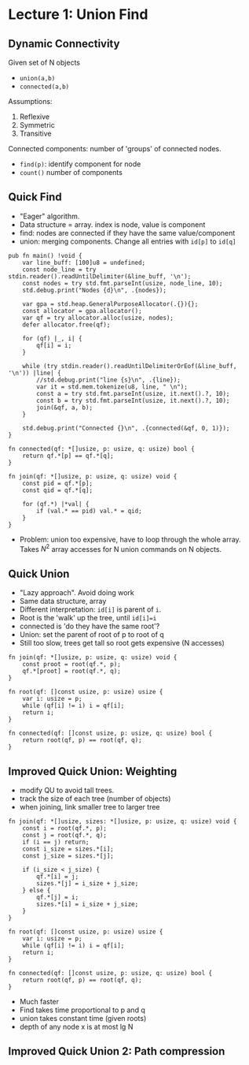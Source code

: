 # Lecture 1: Union Find

## Dynamic Connectivity
Given set of N objects

* `union(a,b)`
* `connected(a,b)`

Assumptions:

1. Reflexive
2. Symmetric
3. Transitive

Connected components: number of 'groups' of connected nodes.

* `find(p)`: identify component for node
* `count()` number of components

## Quick Find
* "Eager" algorithm.
* Data structure = array. index is node, value is component
* find: nodes are connected if they have the same value/component
* union: merging components. Change all entries with `id[p]` to `id[q]`

```zig
pub fn main() !void {
    var line_buff: [100]u8 = undefined;
    const node_line = try stdin.reader().readUntilDelimiter(&line_buff, '\n');
    const nodes = try std.fmt.parseInt(usize, node_line, 10);
    std.debug.print("Nodes {d}\n", .{nodes});

    var gpa = std.heap.GeneralPurposeAllocator(.{}){};
    const allocator = gpa.allocator();
    var qf = try allocator.alloc(usize, nodes);
    defer allocator.free(qf);

    for (qf) |_, i| {
        qf[i] = i;
    }

    while (try stdin.reader().readUntilDelimiterOrEof(&line_buff, '\n')) |line| {
        //std.debug.print("line {s}\n", .{line});
        var it = std.mem.tokenize(u8, line, " \n");
        const a = try std.fmt.parseInt(usize, it.next().?, 10);
        const b = try std.fmt.parseInt(usize, it.next().?, 10);
        join(&qf, a, b);
    }

    std.debug.print("Connected {}\n", .{connected(&qf, 0, 1)});
}

fn connected(qf: *[]usize, p: usize, q: usize) bool {
    return qf.*[p] == qf.*[q];
}

fn join(qf: *[]usize, p: usize, q: usize) void {
    const pid = qf.*[p];
    const qid = qf.*[q];

    for (qf.*) |*val| {
        if (val.* == pid) val.* = qid;
    }
}
```

* Problem: union too expensive, have to loop through the whole array. Takes $N^2$ array accesses for N union commands on N objects.

## Quick Union
* "Lazy approach". Avoid doing work
* Same data structure, array
* Different interpretation: `id[i]` is parent of `i`.
* Root is the 'walk' up the tree, until `id[i]=i`
* connected is 'do they have the same root'?
* Union: set the parent of root of p to root of q
* Still too slow, trees get tall so root gets expensive (N accesses)

```zig
fn join(qf: *[]usize, p: usize, q: usize) void {
    const proot = root(qf.*, p);
    qf.*[proot] = root(qf.*, q);
}

fn root(qf: []const usize, p: usize) usize {
    var i: usize = p;
    while (qf[i] != i) i = qf[i];
    return i;
}

fn connected(qf: []const usize, p: usize, q: usize) bool {
    return root(qf, p) == root(qf, q);
}
```

## Improved Quick Union: Weighting
* modify QU to avoid tall trees.
* track the size of each tree (number of objects)
* when joining, link smaller tree to larger tree

```zig
fn join(qf: *[]usize, sizes: *[]usize, p: usize, q: usize) void {
    const i = root(qf.*, p);
    const j = root(qf.*, q);
    if (i == j) return;
    const i_size = sizes.*[i];
    const j_size = sizes.*[j];

    if (i_size < j_size) {
        qf.*[i] = j;
        sizes.*[j] = i_size + j_size;
    } else {
        qf.*[j] = i;
        sizes.*[i] = i_size + j_size;
    }
}

fn root(qf: []const usize, p: usize) usize {
    var i: usize = p;
    while (qf[i] != i) i = qf[i];
    return i;
}

fn connected(qf: []const usize, p: usize, q: usize) bool {
    return root(qf, p) == root(qf, q);
}
```

* Much faster
* Find takes time proportional to p and q
* union takes constant time (given roots)
* depth of any node x is at most lg N

## Improved Quick Union 2: Path compression
